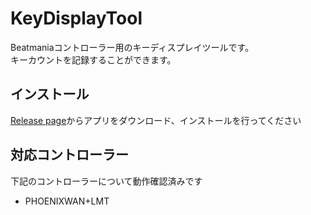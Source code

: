 # KeyDisplayTool
Beatmaniaコントローラー用のキーディスプレイツールです。  
キーカウントを記録することができます。  
  
## インストール
[Release page](https://github.com/oorur1/key-display/releases)からアプリをダウンロード、インストールを行ってください  
  
## 対応コントローラー
下記のコントローラーについて動作確認済みです
- PHOENIXWAN+LMT
